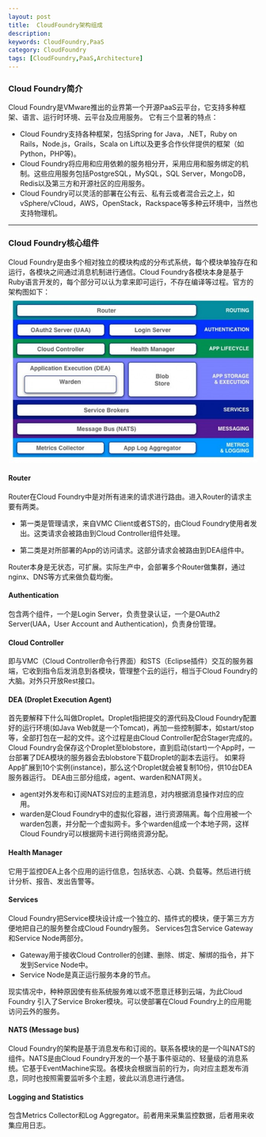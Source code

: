```yaml
---
layout: post
title:  CloudFoundry架构组成
description: 
keywords: CloudFoundry,PaaS
category: CloudFoundry
tags: [CloudFoundry,PaaS,Architecture]
---
```


### Cloud Foundry简介

Cloud Foundry是VMware推出的业界第一个开源PaaS云平台，它支持多种框架、语言、运行时环境、云平台及应用服务。
它有三个显著的特点：

* Cloud Foundry支持各种框架，包括Spring for Java，.NET，Ruby on Rails，Node.js，Grails，Scala on Lift以及更多合作伙伴提供的框架（如Python，PHP等)。
* Cloud Foundry将应用和应用依赖的服务相分开，采用应用和服务绑定的机制。这些应用服务包括PostgreSQL，MySQL，SQL Server，MongoDB，Redis以及第三方和开源社区的应用服务。
* Cloud Foundry可以灵活的部署在公有云、私有云或者混合云之上，如vSphere/vCloud，AWS，OpenStack，Rackspace等多种云环境中，当然也支持物理机。

<!-- more -->

----

### Cloud Foundry核心组件

Cloud Foundry是由多个相对独立的模块构成的分布式系统，每个模块单独存在和运行，各模块之间通过消息机制进行通信。Cloud Foundry各模块本身是基于Ruby语言开发的，每个部分可以认为拿来即可运行，不存在编译等过程。官方的架构图如下：
![CloudFoundry架构图](../assets/images/post/cf-arche.jpg)

#### Router

Router在Cloud Foundry中是对所有进来的请求进行路由。进入Router的请求主要有两类。

* 第一类是管理请求，来自VMC Client或者STS的，由Cloud Foundry使用者发出。这类请求会被路由到Cloud Controller组件处理。

* 第二类是对所部署的App的访问请求。这部分请求会被路由到DEA组件中。

Router本身是无状态，可扩展。实际生产中，会部署多个Router做集群，通过nginx、DNS等方式来做负载均衡。

#### Authentication

包含两个组件，一个是Login Server，负责登录认证，一个是OAuth2 Server(UAA，User Account and Authentication)，负责身份管理。

#### Cloud Controller

即与VMC（Cloud Controller命令行界面）和STS（Eclipse插件）交互的服务器端，它收到指令后发消息到各模块，管理整个云的运行，相当于Cloud Foundry的大脑。对外只开放Rest接口。

#### DEA (Droplet Execution Agent)

首先要解释下什么叫做Droplet。Droplet指把提交的源代码及Cloud Foundry配置好的运行环境(如Java Web就是一个Tomcat)，再加一些控制脚本，如start/stop等，全部打包在一起的文件。这个过程是由Cloud Controller配合Stager完成的。Cloud Foundry会保存这个Droplet至blobstore，直到启动(start)一个App时，一台部署了DEA模块的服务器会去blobstore下载Droplet的副本去运行。
如果将App扩展到10个实例(instance)，那么这个Droplet就会被复制10份，供10台DEA服务器运行。
DEA由三部分组成，agent、warden和NAT网关。

* agent对外发布和订阅NATS对应的主题消息，对内根据消息操作对应的应用。
* warden是Cloud Foundry中的虚拟化容器，进行资源隔离。每个应用被一个warden包裹，并分配一个虚拟网卡。多个warden组成一个本地子网，这样Cloud Foundry可以根据网卡进行网络资源分配。

#### Health Manager

它用于监控DEA上各个应用的运行信息，包括状态、心跳、负载等。然后进行统计分析、报告、发出告警等。

#### Services

Cloud Foundry把Service模块设计成一个独立的、插件式的模块，便于第三方方便地把自己的服务整合成Cloud Foundry服务。
Services包含Service Gateway和Service Node两部分。

* Gateway用于接收Cloud Controller的创建、删除、绑定、解绑的指令，并下发到Service Node中。
* Service Node是真正运行服务本身的节点。

现实情况中，种种原因使有些系统服务难以或不愿意迁移到云端，为此Cloud Foundry 引入了Service Broker模块。可以使部署在Cloud Foundry上的应用能访问云外的服务。

#### NATS (Message bus)

Cloud Foundry的架构是基于消息发布和订阅的。联系各模块的是一个叫NATS的组件。NATS是由Cloud Foundry开发的一个基于事件驱动的、轻量级的消息系统。它基于EventMachine实现。各模块会根据当前的行为，向对应主题发布消息，同时也按照需要监听多个主题，彼此以消息进行通信。

#### Logging and Statistics

包含Metrics Collector和Log Aggregator。前者用来采集监控数据，后者用来收集应用日志。


